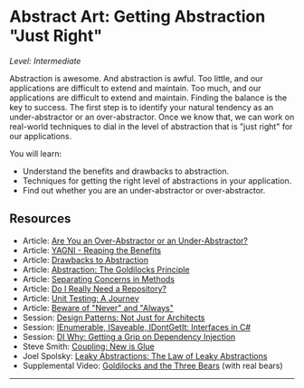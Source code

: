 # Abstract Art: Getting Abstraction "Just Right"  
*Level: Intermediate*  

Abstraction is awesome. And abstraction is awful. Too little, and our applications are difficult to extend and maintain. Too much, and our applications are difficult to extend and maintain. Finding the balance is the key to success. The first step is to identify your natural tendency as an under-abstractor or an over-abstractor. Once we know that, we can work on real-world techniques to dial in the level of abstraction that is "just right" for our applications.

You will learn:

* Understand the benefits and drawbacks to abstraction.  
* Techniques for getting the right level of abstractions in your application.  
* Find out whether you are an under-abstractor or over-abstractor.  

## Resources  
* Article: [Are You an Over-Abstractor or an Under-Abstractor?](http://jeremybytes.blogspot.com/2014/12/are-you-over-abstractor-or-under.html)  
* Article: [YAGNI - Reaping the Benefits](http://jeremybytes.blogspot.com/2015/02/yagni-reaping-benefits.html)  
* Article: [Drawbacks to Abstraction](http://jeremybytes.blogspot.com/2012/11/drawbacks-to-abstraction.html)  
* Article: [Abstraction: The Goldilocks Principle](http://jeremybytes.blogspot.com/2012/10/abstraction-goldilocks-principle.html)  
* Article: [Separating Concerns in Methods](http://jeremybytes.blogspot.com/2015/01/separating-concerns-in-methods.html)  
* Article: [Do I Really Need a Repository?](http://jeremybytes.blogspot.com/2013/08/do-i-really-need-repository.html)  
* Article: [Unit Testing: A Journey](http://jeremybytes.blogspot.com/2012/10/unit-testing-journey.html)  
* Article: [Beware of "Never" and "Always"](http://jeremybytes.blogspot.com/2015/05/beware-of-never-and-always.html)  
* Session: [Design Patterns: Not Just for Architects](http://www.jeremybytes.com/Demos.aspx#LLDP)  
* Session: [IEnumerable, ISaveable, IDontGetIt: Interfaces in C#](http://www.jeremybytes.com/Demos.aspx#INT)  
* Session: [DI Why: Getting a Grip on Dependency Injection](http://www.jeremybytes.com/Demos.aspx#DI)  
* Steve Smith: [Coupling: New is Glue](http://ardalis.com/new-is-glue)  
* Joel Spolsky: [Leaky Abstractions: The Law of Leaky Abstractions](https://www.joelonsoftware.com/2002/11/11/the-law-of-leaky-abstractions/)  
* Supplemental Video: [Goldilocks and the Three Bears](https://archive.org/details/goldilocks_and_the_three_bears) (with real bears)  

---
